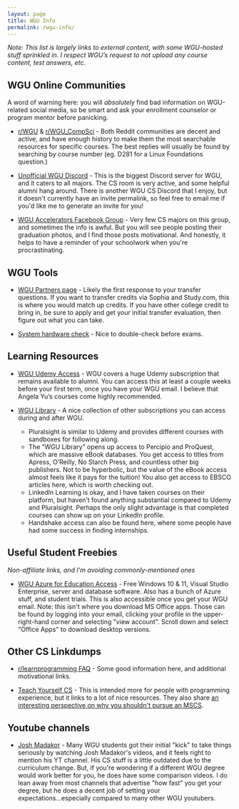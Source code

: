 ```yaml
---
layout: page
title: WGU Info
permalink: /wgu-info/
---
```


*Note: This list is largely links to external content, with some WGU-hosted stuff sprinkled in. I respect WGU’s request to not upload any course content, test answers, etc.*



## WGU Online Communities

A word of warning here: you will *absolutely* find bad information on WGU-related social media, so be smart and ask your enrollment counselor or program mentor before panicking. 

- [r/WGU](https://www.reddit.com/r/WGU/) & [r/WGU_CompSci](https://www.reddit.com/r/WGU_CompSci/) - Both Reddit communities are decent and active, and have enough history to make them the most searchable resources for specific courses. The best replies will usually be found by searching by course number (eg. D281 for a Linux Foundations question.)

- [Unofficial WGU Discord](https://discord.gg/unwgu) - This is the biggest Discord server for WGU, and it caters to all majors. The CS room is very active, and some helpful alumni hang around. There is another WGU CS Discord that I enjoy, but it doesn't currently have an invite permalink, so feel free to email me if you'd like me to generate an invite for you!

- [WGU Accelerators Facebook Group](https://www.facebook.com/groups/WGUaccelerators/) - Very few CS majors on this group, and sometimes the info is awful. But you will see people posting their graduation photos, and I find those posts motivational. And honestly, it helps to have a reminder of your schoolwork when you're procrastinating.

## WGU Tools

- [WGU Partners page](https://partners.wgu.edu/Pages/partners.html) - Likely the first response to your transfer questions. If you want to transfer credits via Sophia and Study.com, this is where you would match up credits. If you have other college credit to bring in, be sure to apply and get your initial transfer evaluation, then figure out what you can take. 

- [System hardware check](http://systemcheck.wgu.edu/) - Nice to double-check before exams.


## Learning Resources

- [WGU Udemy Access](http://wgualumni.udemy.com/) - WGU covers a huge Udemy subscription that remains available to alumni. You can access this at least a couple weeks before your first term, once you have your WGU email. I believe that Angela Yu’s courses come highly recommended.

- [WGU Library](https://www.wgu.edu/alumni/career-support/learning-resources.html) - A nice collection of other subscriptions you can access during and after WGU.
    - Pluralsight is similar to Udemy and provides different courses with sandboxes for following along. 
    - The “WGU Library” opens up access to Percipio and ProQuest, which are massive eBook databases. You get access to titles from Apress, O’Reilly, No Starch Press, and countless other big publishers. Not to be hyperbolic, but the value of the eBook access almost feels like it pays for the tuition! You also get access to EBSCO articles here, which is worth checking out.
    - LinkedIn Learning is okay, and I have taken courses on their platform, but haven’t found anything substantial compared to Udemy and Pluralsight. Perhaps the only slight advantage is that completed courses can show up on your LinkedIn profile.
    - Handshake access can also be found here, where some people have had some success in finding internships.

## Useful Student Freebies

*Non-affiliate links, and I'm avoiding commonly-mentioned ones*

- [WGU Azure for Education Access](https://azureforeducation.microsoft.com/devtools) - Free Windows 10 & 11, Visual Studio Enterprise, server and database software. Also has a bunch of Azure stuff, and student trials. This is also accessible once you get your WGU email.
Note: this isn't where you download MS Office apps. Those can be found by logging into your email, clicking your profile in the upper-right-hand corner and selecting "view account". Scroll down and select "Office Apps" to download desktop versions.

## Other CS Linkdumps

- [r/learnprogramming FAQ](https://www.reddit.com/r/learnprogramming/wiki/faq#wiki_getting_started) - Some good information here, and additional motivational links.

- [Teach Yourself CS](https://teachyourselfcs.com/) - This is intended more for people with programming experience, but it links to a lot of nice resources. They also share [an interesting perspective on why you shouldn't pursue an MSCS](https://ozwrites.com/masters/). 

## Youtube channels

- [Josh Madakor](https://www.youtube.com/c/JoshMadakor) - Many WGU students got their initial "kick" to take things seriously by watching Josh Madakor's videos, and it feels right to mention his YT channel. His CS stuff is a little outdated due to the curriculum change. But, if you're wondering if a different WGU degree would work better for you, he does have some comparison videos. I do lean away from most channels that advertise "how fast" you get your degree, but he does a decent job of setting your expectations...especially compared to many other WGU youtubers.